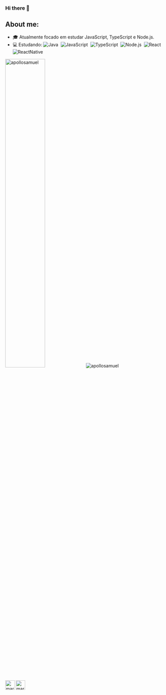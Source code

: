 ### Hi there 👋

## About me:
- 🎓 Atualmente focado em estudar JavaScript, TypeScript e Node.js.
- 💻 Estudando: 
  ![Java](https://img.shields.io/badge/-Java-ff2d20?style=flat&logoColor=fff&logo=Java)&nbsp;
  ![JavaScript](https://img.shields.io/badge/-JavaScript-FEAE32?style=flat&logoColor=fff&logo=javascript)&nbsp;
  ![TypeScript](https://img.shields.io/badge/-TypeScript-007ACC?style=flat&logoColor=fff&logo=typescript)&nbsp;
  ![Node.js](https://img.shields.io/badge/-Node.js-green?style=flat&logoColor=fff&logo=Node.js)&nbsp;
  ![React](https://img.shields.io/badge/-React-lightgrey?style=flat&logoColor=fff&logo=React)&nbsp;
  ![ReactNative](https://img.shields.io/badge/-ReactNative-9cf?style=flat&logoColor=fff&logo=React)&nbsp;
  
<img  width="50%" src="https://github-readme-stats.vercel.app/api/top-langs/?username=apollosamuel&layout=compact&theme=dracula" alt="apollosamuel" />

<img src="https://github-readme-stats.vercel.app/api?username=apollosamuel&show_icons=true&theme=dracula" alt="apollosamuel"/> 
</p>

[<img width="30px" height="30px" align="left" alt="marco | LinkedIn" width="22px" src="https://cdn.jsdelivr.net/npm/simple-icons@v3/icons/linkedin.svg" />][linkedin]
[<img width="30px" height="30px" align="left" alt="marco | Email" width="22px" src="https://cdn.jsdelivr.net/npm/simple-icons@v3/icons/gmail.svg" />][gmail]

[linkedin]: https://www.linkedin.com/in/samuelferreirapimentel/
[gmail]: mailto:iamapollosamuel@gmail.com
